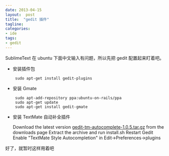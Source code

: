 ```yaml
---
date: 2013-04-15
layout:  post
title:  "gedit 插件"
tagline:
categories:
- ide
tags:
- gedit
---
```


SublimeText 在 ubuntu 下面中文输入有问题，所以先把 gedit 配置起来盯着吧。

 - 安装插件包

        sudo apt-get install gedit-plugins

 - 安装 Gmate

        sudo apt-add-repository ppa:ubuntu-on-rails/ppa
        sudo apt-get update
        sudo apt-get install gedit-gmate

 - 安装 TextMate 自动补全插件

    Download the latest version [gedit-tm-autocomplete-1.0.5.tar.gz](http://code.google.com/p/gedit-tm-autocomplete/downloads/detail?name=gedit-tm-autocomplete-1.0.5.tar.gz) from the downloads page
    Extract the archive and run install.sh
    Restart Gedit
    Enable "TextMate Style Autocompletion" in Edit->Preferences->plugins

好了，就暂时这样用着吧
